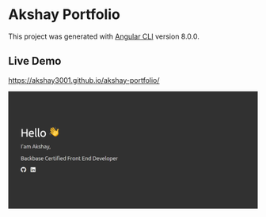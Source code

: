 # Akshay Portfolio

This project was generated with [Angular CLI](https://github.com/angular/angular-cli) version 8.0.0.

## Live Demo

https://akshay3001.github.io/akshay-portfolio/

![Akshay Portfolio Screenshot](./portfolio-screenshot.png)



